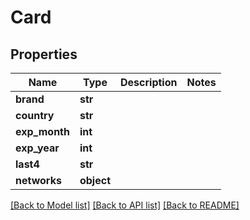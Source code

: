 # Card

## Properties
Name | Type | Description | Notes
------------ | ------------- | ------------- | -------------
**brand** | **str** |  | 
**country** | **str** |  | 
**exp_month** | **int** |  | 
**exp_year** | **int** |  | 
**last4** | **str** |  | 
**networks** | **object** |  | 

[[Back to Model list]](../README.md#documentation-for-models) [[Back to API list]](../README.md#documentation-for-api-endpoints) [[Back to README]](../README.md)


